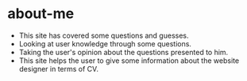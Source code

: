 # about-me
* This site has covered some questions and guesses.
* Looking at user knowledge through some questions.
* Taking the user's opinion about the questions presented to him.
* This site helps the user to give some information about the website designer in terms of CV.